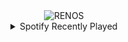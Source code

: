 <div align="center">
<picture>
    <source media="(prefers-color-scheme: dark)" srcset="https://i.ibb.co/Qv522cPb/output-gif.gif">
    <source media="(prefers-color-scheme: light)" srcset="https://i.ibb.co/Qv522cPb/output-gif.gif">
    <img alt="RENOS" src="https://i.ibb.co/Qv522cPb/output-gif.gif">
</picture>
<details>
<summary>Spotify Recently Played</summary>
<img src="https://spotify-recently-played-readme.vercel.app/api?user=31d6d6zerc5ct6kck32na2ozsqf4&unique=1&width=400" alt="Spotify" />
</details>
</div>

<!-- Image deletion URL: https://ibb.co/GQhKKJWx/0f16afb02b67513aef28a91aebd22a19 -->